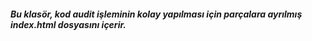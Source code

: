 ##### Bu klasör, kod audit işleminin kolay yapılması için parçalara ayrılmış index.html dosyasını içerir.